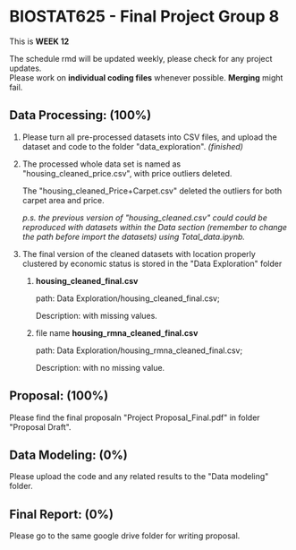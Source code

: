 # BIOSTAT625 - Final Project Group 8

This is **WEEK 12**

The schedule rmd will be updated weekly, please check for any project updates.\
Please work on **individual coding files** whenever possible. **Merging** might fail.

## Data Processing: (100%)

1. Please turn all pre-processed datasets into CSV files, and upload the dataset and code to the folder "data_exploration". *(finished)* 

2. The processed whole data set is named as "housing_cleaned_price.csv", with price outliers deleted.
  
   The "housing_cleaned_Price+Carpet.csv" deleted the outliers for both carpet area and price.
   
   *p.s. the previous version of "housing_cleaned.csv" could could be reproduced with datasets within the Data section (remember to change the path before import the datasets) using Total_data.ipynb.*

5. The final version of the cleaned datasets with location properly clustered by economic status is stored in the "Data Exploration" folder
   
   1) **housing_cleaned_final.csv**
      
      path: Data Exploration/housing_cleaned_final.csv;
      
      Description: with missing values.
      
   3) file name **housing_rmna_cleaned_final.csv**

      path: Data Exploration/housing_rmna_cleaned_final.csv;

      Description: with no missing value.

## Proposal: (100%)

Please find the final proposaln "Project Proposal_Final.pdf" in folder "Proposal Draft".

## Data Modeling: (0%)

Please upload the code and any related results to the "Data modeling" folder. 

## Final Report: (0%)

Please go to the same google drive folder for writing proposal.
